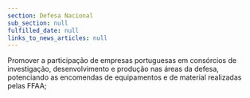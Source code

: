 ```yaml
---
section: Defesa Nacional
sub_section: null
fulfilled_date: null
links_to_news_articles: null
---
```


Promover a participação de empresas portuguesas em consórcios de investigação, desenvolvimento e produção nas áreas da defesa, potenciando as encomendas de equipamentos e de material realizadas pelas FFAA;
